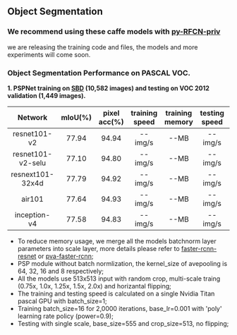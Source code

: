 ## Object Segmentation

### We recommend using these caffe models with [py-RFCN-priv](https://github.com/soeaver/py-RFCN-priv)
we are releasing the training code and files, the models and more experiments will come soon.

### Object Segmentation Performance on PASCAL VOC.
**1. PSPNet training on [SBD](http://home.bharathh.info/pubs/pdfs/BharathICCV2011.pdf) (10,582 images) and testing on VOC 2012 validation (1,449 images).**

 Network|mIoU(%)|pixel acc(%)|training<br/>speed|training<br/>memory|testing<br/>speed|testing<br/>memory
 :---:|:---:|:---:|:---:|:---:|:---:|:---:
 resnet101-v2| 77.94 | 94.94 | -- img/s | --MB | -- img/s | --MB
 resnet101-v2-selu| 77.10 | 94.80 | -- img/s | --MB | -- img/s | --MB
 resnext101-32x4d| 77.79 | 94.92 | -- img/s | --MB | -- img/s | --MB
 air101| 77.64 | 94.93 | -- img/s | --MB | -- img/s | --MB
 inception-v4| 77.58 | 94.83 | -- img/s | --MB | -- img/s | --MB
 - To reduce memory usage, we merge all the models batchnorm layer parameters into scale layer, more details please refer to [faster-rcnn-resnet](https://github.com/Eniac-Xie/faster-rcnn-resnet#modification) or [pva-faster-rcnn](https://github.com/sanghoon/pva-faster-rcnn/blob/master/tools/gen_merged_model.py);
 - PSP module without batch normlization, the kernel_size of avepooling is 64, 32, 16 and 8 respectively;
 - All the models use 513x513 input with random crop, multi-scale traing (0.75x, 1.0x, 1.25x, 1.5x, 2.0x) and horizantal flipping;
 - The training and testing speed is calculated on a single Nvidia Titan pascal GPU with batch_size=1;
 - Training batch_size=16 for 2,0000 iterations, base_lr=0.001 with 'poly' learning rate policy (power=0.9);
 - Testing with single scale, base_size=555 and crop_size=513, no flipping;
